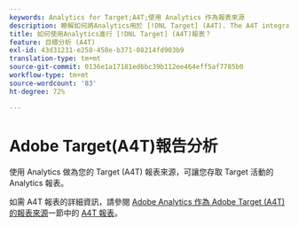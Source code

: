 ```yaml
---
keywords: Analytics for Target;A4T;使用 Analytics 作為報表來源
description: 瞭解如何將Analytics用於 [!DNL Target] (A4T). The A4T integration gives you access to robust Adobe Analytics reports for your Adobe [!DNL Target] 活動。
title: 如何使用Analytics進行 [!DNL Target] (A4T)報表？
feature: 目標分析 (A4T)
exl-id: 43d31231-e258-458e-b371-08214fd903b9
translation-type: tm+mt
source-git-commit: 0136e1a17181ed6bc39b112ee464eff5af7785b0
workflow-type: tm+mt
source-wordcount: '83'
ht-degree: 72%

---
```


# Adobe Target(A4T)報告分析

使用 Analytics 做為您的 Target (A4T) 報表來源，可讓您存取 Target 活動的 Analytics 報表。

如需 A4T 報表的詳細資訊，請參閱 [Adobe Analytics 作為 Adobe Target (A4T) 的報表來源](/help/c-integrating-target-with-mac/a4t/a4t.md#concept_7540C8C04259434AB6EE33B09F47A1DE)一節中的 [ A4T 報表](/help/c-integrating-target-with-mac/a4t/reporting.md#concept_716AF8D545AD404EAAEE99A6DB7B9483)。
